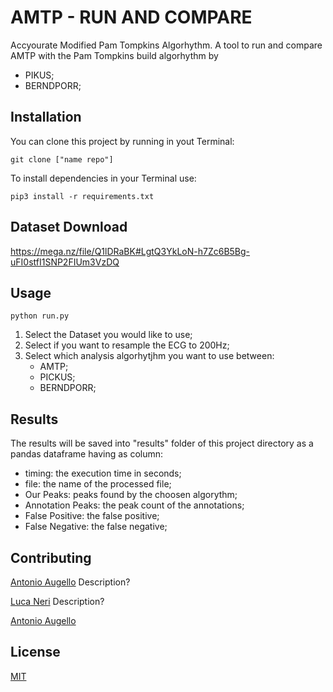 # AMTP - RUN AND COMPARE

Accyourate Modified Pam Tompkins Algorhythm.
A tool to run and compare AMTP with the Pam Tompkins build algorhythm by
- PIKUS;
- BERNDPORR;


## Installation

You can clone this project by running in yout Terminal:
```
git clone ["name repo"]
```

To install dependencies in your Terminal use:
```
pip3 install -r requirements.txt 
```

## Dataset Download
https://mega.nz/file/Q1lDRaBK#LgtQ3YkLoN-h7Zc6B5Bg-uFI0stfI1SNP2FIUm3VzDQ

## Usage
```
python run.py
```

1. Select the Dataset you would like to use;
2. Select if you want to resample the ECG to 200Hz;
3. Select which analysis algorhytjhm you want to use between:
    - AMTP;
    - PICKUS;
    - BERNDPORR;


## Results
The results will be saved into "results" folder of this project directory as a pandas dataframe having as column:
- timing: the execution time in seconds;
- file: the name of the processed file;
- Our Peaks: peaks found by the choosen algorythm;
- Annotation Peaks: the peak count of the annotations;
- False Positive: the false positive;
- False Negative: the false negative;

## Contributing
[Antonio Augello](https://www.linkedin.com/in/antonio-augello-aba83911a/)
Description?

[Luca Neri](https://www.linkedin.com/in/lucaneri-/)
Description?

[Antonio Augello](https://www.linkedin.com/in/antonio-augello-aba83911a/)
## License

[MIT](https://choosealicense.com/licenses/mit/)